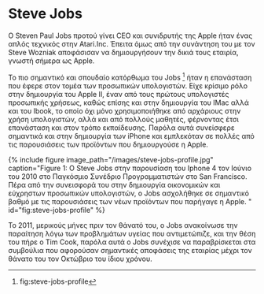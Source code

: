 # Steve Jobs
Ο Steven Paul Jobs προτού γίνει CEO και συνιδρυτής της Apple ήταν ένας απλός τεχνικός στην Atari.Inc. Έπειτα όμως από την συνάντηση του με τον Steve Wozniak αποφάσισαν να δημιουργήσουν την δικιά τους εταιρία, γνωστή σήμερα ως Apple.

Το πιο σημαντικό και σπουδαίο κατόρθωμα του Jobs [^1] ήταν η επανάσταση που έφερε στον τομέα των προσωπικών υπολογιστών. Είχε κρίσιμο ρόλο στην δημιουργία του Apple II, έναν από τους πρώτους υπολογιστές προσωπικής χρήσεως, καθώς επίσης και στην δημιουργία του IMac αλλά και του Ibook, το οποίο όχι μόνο χρησιμοποιήθηκε από αρχάριους στην χρήση υπολογιστών, αλλά και από πολλούς μαθητές, φέρνοντας έτσι επανάσταση και στον τρόπο εκπαίδευσης. Παρόλα αυτά συνείσφερε σημαντικά  και στην δημιουργία των iPhone και εμπλεκόταν σε πολλές από τις παρουσιάσεις των προϊόντων που δημιουργούσε η Apple.

{% include figure image_path="/images/steve-jobs-profile.jpg" caption="Figure 1: O Steve Jobs στην παρουσίαση του Iphone 4 τον Ιούνιο του 2010 στο Παγκόσμιο Συνέδριο Προγραμματιστών στο San Francisco. Πέρα από την συνεισφορά του στην δημιουργία οικονομικών και εύχρηστων προσωπικών υπολογιστών, ο Jobs ασχολήθηκε σε σημαντικό βαθμό με τις παρουσιάσεις των νέων προϊόντων που παρήγαγε η Apple.  " id="fig:steve-jobs-profile" %}

Το 2011, μερικούς μήνες πριν τον θάνατό του, ο Jobs ανακοίνωσε την παραίτηση λόγω των προβλημάτων υγείας που αντιμετώπιζε, και την θέση του πήρε ο Tim Cook, παρόλα αυτά ο Jobs συνέχισε να παραβρίσκεται στα συμβούλια που αφορούσαν σημαντικές αποφάσεις της εταιρίας μέχρι τον θάνατο του τον Οκτώβριο του ίδιου χρόνου.
[^1]: fig:steve-jobs-profile
